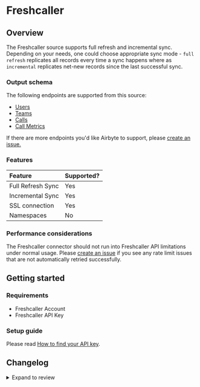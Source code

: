 # Freshcaller

## Overview

The Freshcaller source supports full refresh and incremental sync. Depending on your needs, one could choose appropriate sync mode - `full refresh` replicates all records every time a sync happens where as `incremental` replicates net-new records since the last successful sync.

### Output schema

The following endpoints are supported from this source:

- [Users](https://developers.freshcaller.com/api/#users)
- [Teams](https://developers.freshcaller.com/api/#teams)
- [Calls](https://developers.freshcaller.com/api/#calls)
- [Call Metrics](https://developers.freshcaller.com/api/#call-metrics)

If there are more endpoints you'd like Airbyte to support, please [create an issue.](https://github.com/airbytehq/airbyte/issues/new/choose)

### Features

| Feature           | Supported? |
| :---------------- | :--------- |
| Full Refresh Sync | Yes        |
| Incremental Sync  | Yes        |
| SSL connection    | Yes        |
| Namespaces        | No         |

### Performance considerations

The Freshcaller connector should not run into Freshcaller API limitations under normal usage. Please [create an issue](https://github.com/airbytehq/airbyte/issues) if you see any rate limit issues that are not automatically retried successfully.

## Getting started

### Requirements

- Freshcaller Account
- Freshcaller API Key

### Setup guide

Please read [How to find your API key](https://support.freshdesk.com/en/support/solutions/articles/225435-where-can-i-find-my-api-key-).

## Changelog

<details>
  <summary>Expand to review</summary>

| Version | Date       | Pull Request                                             | Subject                                           |
| :------ | :--------- | :------------------------------------------------------- | :------------------------------------------------ |
| 0.5.2 | 2025-10-07 | [67300](https://github.com/airbytehq/airbyte/pull/67300) | Update dependencies |
| 0.5.1 | 2025-09-30 | [65016](https://github.com/airbytehq/airbyte/pull/65016) | Update dependencies |
| 0.5.0 | 2025-09-12 | [66216](https://github.com/airbytehq/airbyte/pull/66216) | Migrate cdk to version 7 for source-freshcaller |
| 0.4.25 | 2025-02-01 | [52843](https://github.com/airbytehq/airbyte/pull/52843) | Update dependencies |
| 0.4.24 | 2025-01-25 | [52310](https://github.com/airbytehq/airbyte/pull/52310) | Update dependencies |
| 0.4.23 | 2025-01-18 | [51638](https://github.com/airbytehq/airbyte/pull/51638) | Update dependencies |
| 0.4.22 | 2025-01-11 | [51137](https://github.com/airbytehq/airbyte/pull/51137) | Update dependencies |
| 0.4.21 | 2025-01-04 | [50542](https://github.com/airbytehq/airbyte/pull/50542) | Update dependencies |
| 0.4.20 | 2024-12-21 | [50056](https://github.com/airbytehq/airbyte/pull/50056) | Update dependencies |
| 0.4.19 | 2024-12-11 | [48897](https://github.com/airbytehq/airbyte/pull/48897) | Starting with this version, the Docker image is now rootless. Please note that this and future versions will not be compatible with Airbyte versions earlier than 0.64 |
| 0.4.18 | 2024-10-29 | [47808](https://github.com/airbytehq/airbyte/pull/47808) | Update dependencies |
| 0.4.17 | 2024-10-23 | [47065](https://github.com/airbytehq/airbyte/pull/47065) | Update dependencies |
| 0.4.16 | 2024-10-12 | [46796](https://github.com/airbytehq/airbyte/pull/46796) | Update dependencies |
| 0.4.15 | 2024-10-05 | [46435](https://github.com/airbytehq/airbyte/pull/46435) | Update dependencies |
| 0.4.14 | 2024-09-28 | [46173](https://github.com/airbytehq/airbyte/pull/46173) | Update dependencies |
| 0.4.13 | 2024-09-21 | [45760](https://github.com/airbytehq/airbyte/pull/45760) | Update dependencies |
| 0.4.12 | 2024-09-14 | [45522](https://github.com/airbytehq/airbyte/pull/45522) | Update dependencies |
| 0.4.11 | 2024-09-07 | [45323](https://github.com/airbytehq/airbyte/pull/45323) | Update dependencies |
| 0.4.10 | 2024-08-31 | [44973](https://github.com/airbytehq/airbyte/pull/44973) | Update dependencies |
| 0.4.9 | 2024-08-24 | [44718](https://github.com/airbytehq/airbyte/pull/44718) | Update dependencies |
| 0.4.8 | 2024-08-17 | [44256](https://github.com/airbytehq/airbyte/pull/44256) | Update dependencies |
| 0.4.7 | 2024-08-10 | [43691](https://github.com/airbytehq/airbyte/pull/43691) | Update dependencies |
| 0.4.6 | 2024-08-03 | [43238](https://github.com/airbytehq/airbyte/pull/43238) | Update dependencies |
| 0.4.5 | 2024-07-27 | [42676](https://github.com/airbytehq/airbyte/pull/42676) | Update dependencies |
| 0.4.4 | 2024-07-20 | [42196](https://github.com/airbytehq/airbyte/pull/42196) | Update dependencies |
| 0.4.3 | 2024-07-13 | [41821](https://github.com/airbytehq/airbyte/pull/41821) | Update dependencies |
| 0.4.2 | 2024-07-10 | [41552](https://github.com/airbytehq/airbyte/pull/41552) | Update dependencies |
| 0.4.1 | 2024-07-09 | [41195](https://github.com/airbytehq/airbyte/pull/41195) | Update dependencies |
| 0.4.0 | 2024-03-07 | [35892](https://github.com/airbytehq/airbyte/pull/35892) | ✨ Source: add `life_cycle` to `call_metrics` stream |
| 0.3.3 | 2024-07-06 | [40843](https://github.com/airbytehq/airbyte/pull/40843) | Update dependencies |
| 0.3.2 | 2024-07-01 | [40618](https://github.com/airbytehq/airbyte/pull/40618) | Migrate to base image and poetry, update CDK |
| 0.3.1 | 2023-11-28 | [32874](https://github.com/airbytehq/airbyte/pull/32874) | 🐛 Source: fix page_size_option parameter in spec |
| 0.3.0   | 2023-10-24 | [31102](https://github.com/airbytehq/airbyte/pull/14759) | ✨ Source: Migrate to Low Code CDK                |
| 0.2.0   | 2023-05-15 | [26065](https://github.com/airbytehq/airbyte/pull/26065) | Fix spec type check for `start_date`              |
| 0.1.0   | 2022-08-11 | [14759](https://github.com/airbytehq/airbyte/pull/14759) | 🎉 New Source: Freshcaller                        |

</details>
